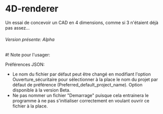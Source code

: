 # 4D-renderer
Un essai de concevoir un CAD en 4 dimensions, comme si 3 n'étaient déjà pas assez...

###### Version présente: Alpha


#! Note pour l'usager:

  Préférences JSON:
  - Le nom du fichier par défaut peut être changé en modifiant l'option Ouverture_sécuritaire pour sélectionner à la place le nom du projet par défaut de préférence (Preferred_default_project_name). Option disponible à la version Beta.
  - Ne pas nommer un fichier "Demarrage" puisque cela entrainera le programme à ne pas s'initialiser correctement en voulant ouvrir ce fichier à la place.

